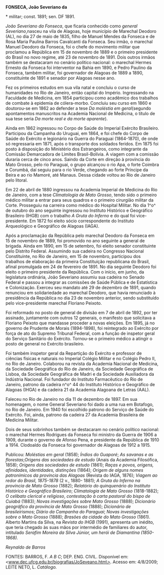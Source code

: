 **FONSECA, João Severiano da**

\* militar; const. 1891; sen. DF 1891.

*João Severiano da Fonseca*, que ficaria conhecido como *general
Severiano*,nasceu na vila de Alagoas, hoje município de Marechal Deodoro
(AL), no dia 27 de maio de 1835, filho de Manuel Mendes da Fonseca e de
Rosa Maria Paulina Barros Cavalcanti da Fonseca. Seu irmão, o marechal
Manuel Deodoro da Fonseca, foi o chefe do movimento militar que
proclamou a República em 15 de novembro de 1889 e o primeiro presidente
do Brasil no novo regime, até 23 de novembro de 1891. Dois outros irmãos
também se destacaram no cenário político nacional: o marechal Hermes
Ernesto da Fonseca foi interventor na Bahia em 1890, e Pedro Paulino da
Fonseca, também militar, foi governador de Alagoas de 1889 a 1890,
constituinte de 1891 e senador por Alagoas nesse ano.

Fez os primeiros estudos em sua vila natal e concluiu o curso de
humanidades no Rio de Janeiro, então capital do Império. Ingressando na
Faculdade de Medicina, em 1854 participou como acadêmico dos trabalhos
de combate à epidemia de cólera-morbo. Concluiu seu curso em 1860 e
doutorou-se em 1862 ao defender a tese *Da moléstia em geral*(segundo
apontamentos manuscritos na Academia Nacional de Medicina, o título de
sua tese seria *Da morte real e da morte aparente*).

Ainda em 1862 ingressou no Corpo de Saúde do Imperial Exército
Brasileiro. Participou da Campanha do Uruguai, em 1864, e foi chefe do
Corpo de Saúde do Exército e legionário na Guerra do Paraguai
(1864-1870), de onde só regressaria em 1871, após o transporte dos
soldados feridos. Em 1875 foi posto à disposição do Ministério dos
Estrangeiros, como integrante da Comissão Demarcadora de Limites
Brasil-Bolívia. A viagem com a comissão duraria cerca de cinco anos.
Saindo da Corte em direção à província do Mato Grosso, pelo rio
Paraguai, o grupo alcançou o rio Apa, o forte Coimbra e Corumbá, daí
seguiu para o rio Verde, chegando ao forte Príncipe da Beira e ao rio
Mamoré, até Manaus. Dessa cidade voltou ao Rio de Janeiro pelo litoral.

Em 22 de abril de 1880 ingressou na Academia Imperial de Medicina do Rio
de Janeiro, com a tese *Climatologia de Mato Grosso*, tendo sido o
primeiro médico militar a entrar para seus quadros e o primeiro
cirurgião militar da Corte. Prosseguiu na carreira como médico do
Hospital Militar. No dia 1^o^ de outubro do ano seguinte ingressou no
Instituto Histórico e Geográfico Brasileiro (IHGB) com o trabalho *A
Gruta do Inferno* e do qual foi vice-presidente. Em 1872 foi eleito
sócio correspondente do Instituto Arqueológico e Geográfico de Alagoas
(IAGA).

Após a proclamação da República pelo marechal Deodoro da Fonseca em 15
de novembro de 1889, foi promovido no ano seguinte a general de brigada.
Ainda em 1890, em 15 de setembro, foi eleito senador constituinte pelo
Distrito Federal. Assumindo sua cadeira no Congresso Nacional
Constituinte, no Rio de Janeiro, em 15 de novembro, participou dos
trabalhos de elaboração da primeira Constituição republicana do Brasil,
afinal promulgada em 24 de fevereiro de 1891. No dia seguinte Deodoro
foi eleito o primeiro presidente da República. Com o início, em junho,
da legislatura ordinária, João Severiano assumiu sua cadeira no Senado
Federal e passou a integrar as comissões de Saúde Pública e de
Estatística e Colonização. Exerceu seu mandato até 29 de dezembro de
1891, quando renunciou em solidariedade ao marechal Deodoro, que havia
renunciado à presidência da República no dia 23 de novembro anterior,
sendo substituído pelo vice-presidente marechal Floriano Peixoto.

Foi reformado no posto de general de divisão em 7 de abril de 1892, por
ter assinado, juntamente com outros 12 generais, o manifesto que
solicitava a Floriano Peixoto que mandasse proceder a novas eleições. Em
1895, já no governo de Prudente de Morais (1894-1898), foi reintegrado
ao Exército por força de ato do Supremo Tribunal Federal, com a função
de inspetor geral do Serviço Sanitário do Exército. Tornou-se o primeiro
médico a atingir o posto de general no Exército brasileiro.

Foi também inspetor geral da Repartição do Exército e professor de
ciências físicas e naturais no Imperial Colégio Militar e no Colégio
Pedro II, no Rio de Janeiro. Colaborou na revista da Academia Nacional
de Medicina, da Sociedade Geográfica do Rio de Janeiro, da Sociedade
Geográfica de Lisboa, da Sociedade Geográfica de Madri e da Sociedade
Auxiliadora da Indústria Nacional. Foi fundador do Instituto
Farmacêutico do Rio de Janeiro, patrono da cadeira n^o^ 44 do Instituto
Histórico e Geográfico de Alagoas (IHGA) e da cadeira 21 da Academia
Alagoana de Letras (AAL).

Faleceu no Rio de Janeiro no dia 11 de dezembro de 1897. Em sua
homenagem, o nome General Severiano foi dado a uma rua em Botafogo, no
Rio de Janeiro. Em 1940 foi escolhido patrono do Serviço de Saúde do
Exército. Foi, ainda, patrono da cadeira 27 da Academia Brasileira de
Medicina Militar.

Dois de seus sobrinhos também se destacaram no cenário político
nacional: o marechal Hermes Rodrigues da Fonseca foi ministro da Guerra
de 1906 a 1909, durante o governo de Afonso Pena, e presidente da
República de 1910 a 1914. Clodoaldo da Fonseca foi governador de Alagoas
de 1912 a 1915.

Publicou: *Moléstias em geral* (1858); *Índios do Guaporé*; *As savanas
e as florestas*;*Origens das sociedades de estudo* (Anais da Academia
Filosófica, 1858); *Origens das sociedades de estudo* (1861); *Raças e
povos, origens, afinidades, identidades, distinções* (1864); *Origem de
alguns nomes patronímicos da província das Alagoas* (Revista do IAGA,
1876); *Viagem ao redor do Brasil, 1875-1878* (2 v., 1880- 1881); *A
Gruta do Inferno na província de Mato Grosso* (1882); *Relatório do
quinquenário do Instituto Histórico e Geográfico Brasileiro*;
*Climatologia de Mato Grosso* (1818-1882); *O celibato clerical e
religioso*, *contestação à carta pastoral do bispo de Cuiabá* (1883);
*Novas investigações sobre Mato Grosso* (1888); *Dicionário geográfico
da província de Mato Grosso* (1888); *Dicionário de brasileirismos*;
*Diário da Campanha do Paraguai*; *Novas investigações sobre o Mato
Grosso* (1888); *Brasões da cidade do Mato Grosso* (1861). Alberto
Martins da Silva, na *Revista do IHGB* (1991), apresenta um inédito, que
teria chegado às suas mãos por intermédio de familiares do autor,
intitulado *Serafim Moreira da Silva Júnior, um herói de Diamantina
(1850-1868).*

*Reynaldo de Barros*

FONTES: BARROS, F. *A B C*; DEP. ENG. CIVIL. Disponível em:
\<www.dec.ufcg.edu.br/biografias/JoSeveano.htm\>. Acesso em: 4/8/2009;
LEITE NETO, L. *Catálogo.*
